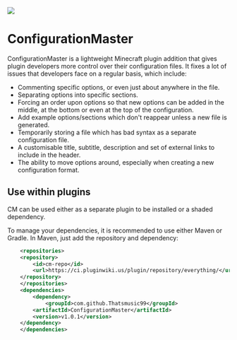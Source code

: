 ![](https://i.imgur.com/eop5G6m.png)

# ConfigurationMaster
ConfigurationMaster is a lightweight Minecraft plugin addition that gives plugin developers more control over their configuration files. It fixes a lot of issues that developers face on a regular basis, which include:
- Commenting specific options, or even just about anywhere in the file.
- Separating options into specific sections.
- Forcing an order upon options so that new options can be added in the middle, at the bottom or even at the top of the configuration.
- Add example options/sections which don't reappear unless a new file is generated.
- Temporarily storing a file which has bad syntax as a separate configuration file.
- A customisable title, subtitle, description and set of external links to include in the header.
- The ability to move options around, especially when creating a new configuration format.

## Use within plugins
CM can be used either as a separate plugin to be installed or a shaded dependency. 

To manage your dependencies, it is recommended to use either Maven or Gradle. In Maven, just add the repository and dependency:

```xml
    <repositories>
	<repository>
	    <id>cm-repo</id>
	    <url>https://ci.pluginwiki.us/plugin/repository/everything/</url>
	</repository>
    </repositories>
    <dependencies>
        <dependency>
            <groupId>com.github.Thatsmusic99</groupId>
	    <artifactId>ConfigurationMaster</artifactId>
	    <version>v1.0.1</version>
	</dependency>
    </dependencies>
```
